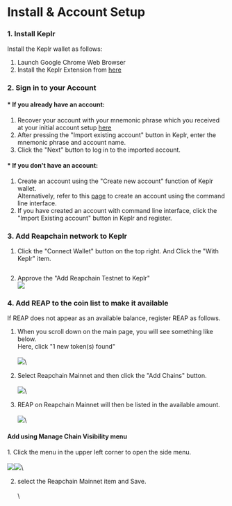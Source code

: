 # Install & Account Setup

### 1. Install Keplr

Install the Keplr wallet as follows:

1. Launch Google Chrome Web Browser
2. Install the Keplr Extension from [here](https://chrome.google.com/webstore/detail/keplr/dmkamcknogkgcdfhhbddcghachkejeap)

### 2. Sign in to your Account&#x20;

#### \* If you already have an account:

1. Recover your account with your mnemonic phrase which you received at your initial account setup [here](../../user-guides/account.md#creating-an-account)
2. After pressing the "Import existing account" button in Keplr, enter the mnemonic phrase and account name.
3. Click the "Next" button to log in to the imported account.

#### \* If you don't have an account:

1. Create an account using the "Create new account" function of Keplr wallet.\
   Alternatively, refer to this [page](../../user-guides/account.md) to create an account using the command line interface.
2. If you have created an account with command line interface, click the "Import Existing account" button in Keplr and register.

### 3. Add Reapchain network to Keplr

1.  Click the "Connect Wallet" button on the top right. And Click the "With Keplr" item.

    <figure><img src="../../.gitbook/assets/image.png" alt=""><figcaption></figcaption></figure>
2. Approve the "Add Reapchain Testnet to Keplr"\
   ![](<../../.gitbook/assets/image (4) (1).png>)

### 4. Add REAP to the coin list to make it available

If REAP does not appear as an available balance, register REAP as follows.

1. When you scroll down on the main page, you will see something like below.\
   Here, click "1 new token(s) found"\
   \
   ![](<../../.gitbook/assets/image (66).png>)\

2. Select Reapchain Mainnet and then click the "Add Chains" button.\
   \
   ![](<../../.gitbook/assets/image (64).png>)\

3. REAP on Reapchain Mainnet will then be listed in the available amount.\
   \
   ![](<../../.gitbook/assets/image (67).png>)\


#### Add using Manage Chain Visibility menu

1\. Click the menu in the upper left corner to open the side menu.\
\
![](<../../.gitbook/assets/image (2).png>)![](<../../.gitbook/assets/image (3).png>)\


2. select the Reapchain Mainnet item and Save.\
   \
   <img src="../../.gitbook/assets/image (7).png" alt="" data-size="original">\






